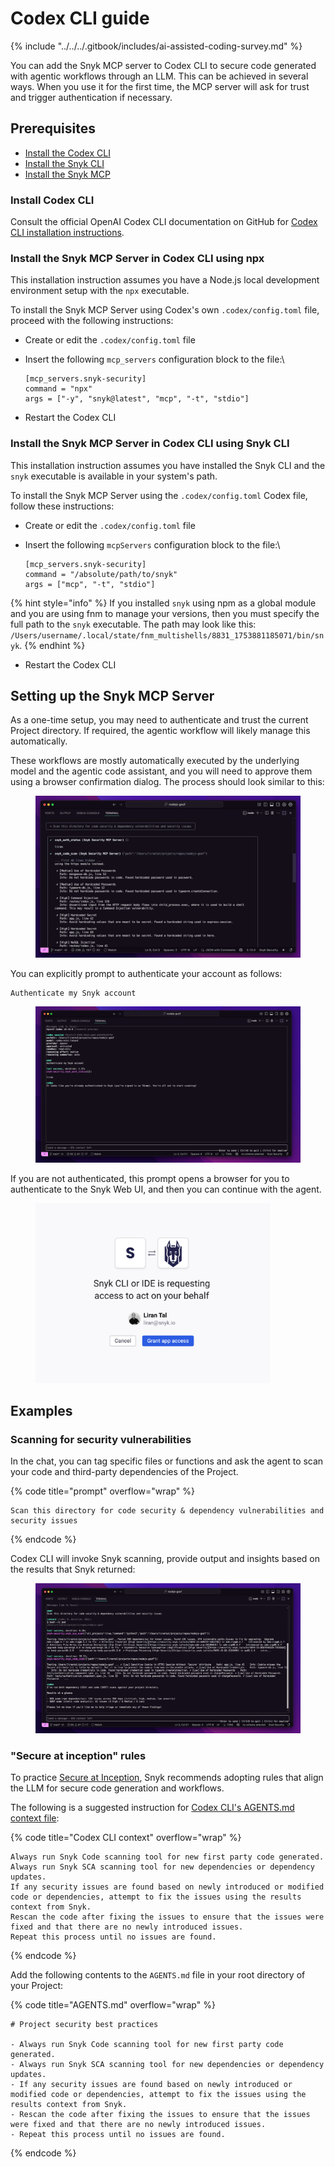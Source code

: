 # Codex CLI guide

{% include "../../../.gitbook/includes/ai-assisted-coding-survey.md" %}

You can add the Snyk MCP server to Codex CLI to secure code generated with agentic workflows through an LLM. This can be achieved in several ways. When you use it for the first time, the MCP server will ask for trust and trigger authentication if necessary.

## Prerequisites

* [Install the Codex CLI](codex-cli-guide.md#install-codex-cli)
* [Install the Snyk CLI](../../../cli-ide-and-ci-cd-integrations/snyk-cli/install-or-update-the-snyk-cli/)
* [Install the Snyk MCP](codex-cli-guide.md#install-the-snyk-mcp-server-in-codex-cli-using-npx)

### Install Codex CLI

Consult the official OpenAI Codex CLI documentation on GitHub for [Codex CLI installation instructions](https://app.gitbook.com/o/-M4tdxG8qotLgGZnLpFR/s/zCoTzHhADDnyD0YBwt1O/).

### Install the Snyk MCP Server in Codex CLI using npx

This installation instruction assumes you have a Node.js local development environment setup with the `npx` executable.

To install the Snyk MCP Server using Codex's own `.codex/config.toml` file, proceed with the following instructions:

* Create or edit the `.codex/config.toml` file
*   Insert the following `mcp_servers` configuration block to the file:\


    ```
    [mcp_servers.snyk-security]
    command = "npx"
    args = ["-y", "snyk@latest", "mcp", "-t", "stdio"]
    ```
* Restart the Codex CLI

### Install the Snyk MCP Server in Codex CLI using Snyk CLI

This installation instruction assumes you have installed the Snyk CLI and the `snyk` executable is available in your system's path.

To install the Snyk MCP Server using the `.codex/config.toml`  Codex file, follow these instructions:

* Create or edit the `.codex/config.toml` file
*   Insert the following `mcpServers` configuration block to the file:\


    ```
    [mcp_servers.snyk-security]
    command = "/absolute/path/to/snyk"
    args = ["mcp", "-t", "stdio"]
    ```

{% hint style="info" %}
&#x20;If you installed `snyk` using npm as a global module and you are using fnm to manage your versions, then you must specify the full path to the `snyk` executable. The path may look like this: `/Users/username/.local/state/fnm_multishells/8831_1753881185071/bin/snyk`.
{% endhint %}

* Restart the Codex CLI

## Setting up the Snyk MCP Server

As a one-time setup, you may need to authenticate and trust the current Project directory. If required, the agentic workflow will likely manage this automatically.

These workflows are mostly automatically executed by the underlying model and the agentic code assistant, and you will need to approve them using a browser confirmation dialog. The process should look similar to this:

<figure><img src="../../../.gitbook/assets/image (89).png" alt=""><figcaption></figcaption></figure>

You can explicitly prompt to authenticate your account as follows:

```
Authenticate my Snyk account
```

<figure><img src="../../../.gitbook/assets/image (93).png" alt=""><figcaption></figcaption></figure>

If you are not authenticated, this prompt opens a browser for you to authenticate to the Snyk Web UI, and then you can continue with the agent.

<figure><img src="../../../.gitbook/assets/image (91).png" alt="" width="375"><figcaption></figcaption></figure>

## Examples

### Scanning for security vulnerabilities

In the chat, you can tag specific files or functions and ask the agent to scan your code and third-party dependencies of the Project.

{% code title="prompt" overflow="wrap" %}
```
Scan this directory for code security & dependency vulnerabilities and security issues
```
{% endcode %}

Codex CLI will invoke Snyk scanning, provide output and insights based on the results that Snyk returned:

<figure><img src="../../../.gitbook/assets/image (94).png" alt=""><figcaption></figcaption></figure>

### "Secure at inception" rules

To practice [Secure at Inception](https://snyk.io/solutions/secure-ai-generated-code/), Snyk recommends adopting rules that align the LLM for secure code generation and workflows.

The following is a suggested instruction for [Codex CLI's AGENTS.md context file](https://github.com/openai/codex?tab=readme-ov-file#memory--project-docs):

{% code title="Codex CLI context" overflow="wrap" %}
```
Always run Snyk Code scanning tool for new first party code generated.
Always run Snyk SCA scanning tool for new dependencies or dependency updates.
If any security issues are found based on newly introduced or modified code or dependencies, attempt to fix the issues using the results context from Snyk.
Rescan the code after fixing the issues to ensure that the issues were fixed and that there are no newly introduced issues.
Repeat this process until no issues are found.
```
{% endcode %}

Add the following contents to the `AGENTS.md` file in your root directory of your Project:

{% code title="AGENTS.md" overflow="wrap" %}
```
# Project security best practices

- Always run Snyk Code scanning tool for new first party code generated.
- Always run Snyk SCA scanning tool for new dependencies or dependency updates.
- If any security issues are found based on newly introduced or modified code or dependencies, attempt to fix the issues using the results context from Snyk.
- Rescan the code after fixing the issues to ensure that the issues were fixed and that there are no newly introduced issues.
- Repeat this process until no issues are found.
```
{% endcode %}
